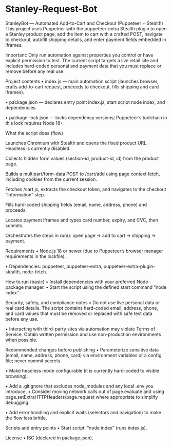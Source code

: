 # Stanley-Request-Bot
StanleyBot — Automated Add-to-Cart and Checkout (Puppeteer + Stealth)
This project uses Puppeteer with the puppeteer-extra Stealth plugin to open a Stanley product page, add the item to cart with a crafted POST, navigate to checkout, autofill shipping details, and enter payment fields embedded in iframes. 

Important: Only run automation against properties you control or have explicit permission to test. The current script targets a live retail site and includes hard-coded personal and payment data that you must replace or remove before any real use. 

Project contents
• index.js — main automation script (launches browser, crafts add-to-cart request, proceeds to checkout, fills shipping and card iframes). 

• package.json — declares entry point index.js, start script node index, and dependencies. 

• package-lock.json — locks dependency versions; Puppeteer’s toolchain in this lock requires Node 18+. 
 

What the script does (flow)

Launches Chromium with Stealth and opens the fixed product URL. Headless is currently disabled. 

Collects hidden form values (section-id, product-id, id) from the product page. 

Builds a multipart/form-data POST to /cart/add using page context fetch, including cookies from the current session. 

Fetches /cart.js, extracts the checkout token, and navigates to the checkout “information” step. 

Fills hard-coded shipping fields (email, name, address, phone) and proceeds. 

Locates payment iframes and types card number, expiry, and CVC, then submits. 

Orchestrates the steps in run(): open page → add to cart → shipping → payment. 

Requirements
• Node.js 18 or newer (due to Puppeteer’s browser manager requirements in the lockfile). 

• Dependencies: puppeteer, puppeteer-extra, puppeteer-extra-plugin-stealth, node-fetch. 

How to run (basic)
• Install dependencies with your preferred Node package manager.
• Start the script using the defined start command “node index”. 

Security, safety, and compliance notes
• Do not use live personal data or real card details. The script contains hard-coded email, address, phone, and card values that must be removed or replaced with safe test data before any use. 

• Interacting with third-party sites via automation may violate Terms of Service. Obtain written permission and use non-production environments when possible.

Recommended changes before publishing
• Parameterize sensitive data (email, name, address, phone, card) via environment variables or a config file; never commit secrets. 

• Make headless mode configurable (it is currently hard-coded to visible browsing). 

• Add a .gitignore that excludes node_modules and any local .env you introduce.
• Consider moving network calls out of page.evaluate and using page.setExtraHTTPHeaders/page.request where appropriate to simplify debugging. 

• Add error handling and explicit waits (selectors and navigation) to make the flow less brittle. 

Scripts and entry points
• Start script: “node index” (runs index.js). 

License
• ISC (declared in package.json).
